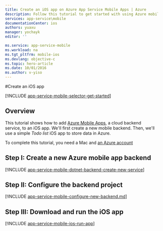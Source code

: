 ```yaml
---
title: Create an iOS app on Azure App Service Mobile Apps | Azure
description: Follow this tutorial to get started with using Azure mobile app backends for iOS development in Objective-C or Swift
services: app-service\mobile
documentationCenter: ios
authors: yuaxu
manager: yochayk
editor: ''

ms.service: app-service-mobile
ms.workload: na
ms.tgt_pltfrm: mobile-ios
ms.devlang: objective-c
ms.topic: hero-article
ms.date: 10/01/2016
ms.author: v-yiso
---
```


#Create an iOS app

[!INCLUDE [app-service-mobile-selector-get-started](../../includes/app-service-mobile-selector-get-started.md)]

## Overview

This tutorial shows how to add [Azure Mobile Apps](./app-service-mobile-value-prop.md), a cloud backend service, to an iOS app. We'll first create a new mobile backend. Then, we'll use a simple _Todo list_ iOS app to store data in Azure.

To complete this tutorial, you need a Mac and [an Azure account](https://www.azure.cn/pricing/1rmb-trial/)

## Step I: Create a new Azure mobile app backend

[!INCLUDE [app-service-mobile-dotnet-backend-create-new-service](../../includes/app-service-mobile-dotnet-backend-create-new-service.md)]

## Step II: Configure the backend project

[!INCLUDE [app-service-mobile-configure-new-backend.md](../../includes/app-service-mobile-configure-new-backend.md)]

## Step III: Download and run the iOS app

[!INCLUDE [app-service-mobile-ios-run-app](../../includes/app-service-mobile-ios-run-app.md)]

<!-- Images. -->

<!-- URLs -->
[Azure portal]: https://portal.azure.cn/
[Xcode]: https://go.microsoft.com/fwLink/p/?LinkID=266532
[Visual Studio Community 2013]: https://go.microsoft.com/fwLink/p/?LinkID=534203